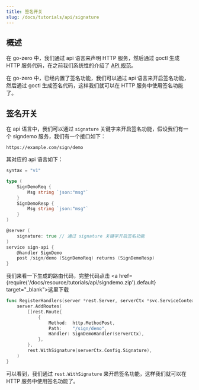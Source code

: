 ```yaml
---
title: 签名开关
slug: /docs/tutorials/api/signature
---
```


## 概述

在 go-zero 中，我们通过 api 语言来声明 HTTP 服务，然后通过 goctl 生成 HTTP 服务代码，在之前我们系统性的介绍了 <a href="/docs/tutorials" target="_blank">API 规范</a>。

在 go-zero 中，已经内置了签名功能，我们可以通过 api 语言来开启签名功能，然后通过 goctl 生成签名代码，这样我们就可以在 HTTP 服务中使用签名功能了。

## 签名开关

在 api 语言中，我们可以通过 `signature` 关键字来开启签名功能，假设我们有一个 signdemo 服务，我们有一个接口如下：

```
https://example.com/sign/demo
```

其对应的 api 语言如下：

```go {13}
syntax = "v1"

type (
	SignDemoReq {
		Msg string `json:"msg"`
	}
	SignDemoResp {
		Msg string `json:"msg"`
	}
)

@server (
	signature: true // 通过 signature 关键字开启签名功能
)
service sign-api {
	@handler SignDemo
	post /sign/demo (SignDemoReq) returns (SignDemoResp)
}


```

我们来看一下生成的路由代码，完整代码点击 <a href={require('/docs/resource/tutorials/api/signdemo.zip').default} target="_blank">这里下载</a>

```go {10}
func RegisterHandlers(server *rest.Server, serverCtx *svc.ServiceContext) {
    server.AddRoutes(
        []rest.Route{
            {
                Method:  http.MethodPost,
                Path:    "/sign/demo",
                Handler: SignDemoHandler(serverCtx),
            },
        },
        rest.WithSignature(serverCtx.Config.Signature),
    )
}
```

可以看到，我们通过 `rest.WithSignature` 来开启签名功能，这样我们就可以在 HTTP 服务中使用签名功能了。
